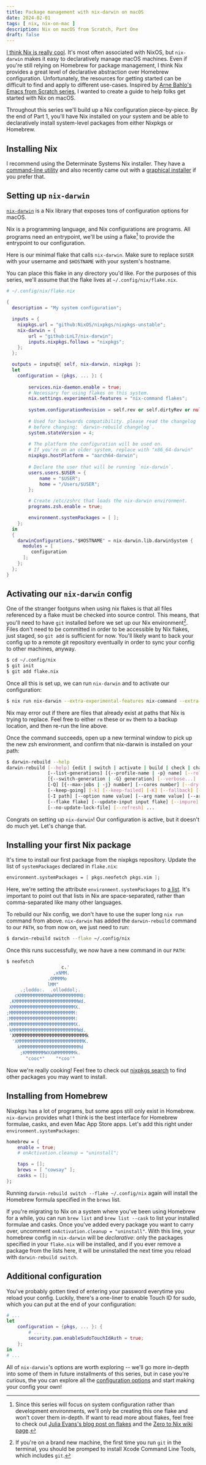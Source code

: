 ```yaml
---
title: Package management with nix-darwin on macOS
date: 2024-02-01
tags: [ nix, nix-on-mac ]
description: Nix on macOS from Scratch, Part One
draft: false
---
```


[I think Nix is really cool](https://davi.sh/blog/2023/12/what-i-like-about-nix/). It's most often
associated with NixOS, but `nix-darwin` makes it easy to declaratively manage macOS machines. Even
if you're still relying on Homebrew for package management, I think Nix provides a great level of
declarative abstraction over Homebrew configuration. Unfortunately, the resources for getting
started can be difficult to find and apply to different use-cases. Inspired by [Arne Bahlo's Emacs
from Scratch series](https://arne.me/articles/emacs-from-scratch-part-one-foundations), I wanted to
create a guide to help folks get started with Nix on macOS.

Throughout this series we'll build up a Nix configuration piece-by-piece. By the end of Part 1,
you'll have Nix installed on your system and be able to declaratively install system-level packages
from either Nixpkgs or Homebrew.

## Installing Nix
I recommend using the Determinate Systems Nix installer. They have a [command-line
utility](https://github.com/DeterminateSystems/nix-installer) and also recently came out with a
[graphical installer](https://determinate.systems/posts/graphical-nix-installer) if you prefer that.

## Setting up `nix-darwin`
[`nix-darwin`](https://github.com/LnL7/nix-darwin) is a Nix library that exposes tons of
configuration options for macOS. 

Nix is a programming language, and Nix configurations are programs.  All programs need an
entrypoint, we'll be using a flake[^1] to provide the entrypoint to our configuration.

[^1]: Since this series will focus on system configuration rather than development environments,
    we'll only be creating this one flake and won't cover them in-depth. If want to read more about
    flakes, feel free to check out [Julia Evans's blog post on
    flakes](https://jvns.ca/blog/2023/11/11/notes-on-nix-flakes/) and the [Zero to Nix wiki
    page](https://zero-to-nix.com/concepts/flakes).
    

Here is our minimal flake that calls `nix-darwin`. Make sure to replace `$USER` with your username
and `$HOSTNAME` with your system's hostname.

You can place this flake in any directory you'd like. For the purposes of this series, we'll assume
that the flake lives at `~/.config/nix/flake.nix`.

```nix
# ~/.config/nix/flake.nix

{
  description = "My system configuration";

  inputs = {
    nixpkgs.url = "github:NixOS/nixpkgs/nixpkgs-unstable";
    nix-darwin = {
        url = "github:LnL7/nix-darwin";
        inputs.nixpkgs.follows = "nixpkgs";
    };
  };

  outputs = inputs@{ self, nix-darwin, nixpkgs }:
  let
    configuration = {pkgs, ... }: {
        
        services.nix-daemon.enable = true;
        # Necessary for using flakes on this system.
        nix.settings.experimental-features = "nix-command flakes";
        
        system.configurationRevision = self.rev or self.dirtyRev or null;
        
        # Used for backwards compatibility. please read the changelog 
        # before changing: `darwin-rebuild changelog`.
        system.stateVersion = 4;
        
        # The platform the configuration will be used on.
        # If you're on an older system, replace with "x86_64-darwin"
        nixpkgs.hostPlatform = "aarch64-darwin"; 
        
        # Declare the user that will be running `nix-darwin`.
        users.users.$USER = {
            name = "$USER";
            home = "/Users/$USER";
        };

        # Create /etc/zshrc that loads the nix-darwin environment. 
        programs.zsh.enable = true;

        environment.systemPackages = [ ];
    };
  in
  {
    darwinConfigurations."$HOSTNAME" = nix-darwin.lib.darwinSystem {
      modules = [ 
         configuration
      ];
    };
  };
}
```

## Activating our `nix-darwin` config
One of the stranger footguns when using nix flakes is that all files referenced by a flake must be
checked into source control. This means, that you'll need to have `git` installed before we set up
our Nix environment[^2]. Files don't need to be committed in order to be accessible by Nix flakes,
just staged, so `git add` is sufficient for now. You'll likely want to back your config up to a remote git repository eventually in order to sync your config to other machines, anyway.

[^2]: If you're on a brand new machine, the first time you run `git` in the terminal, you should be
    promped to install Xcode Command Line Tools, which includes `git`.

```bash
$ cd ~/.config/nix
$ git init
$ git add flake.nix
```

Once all this is set up, we can run `nix-darwin` and to activate our configuration:

```bash
$ nix run nix-darwin --extra-experimental-features nix-command --extra-experimental-features flakes -- switch --flake ~/.config/nix
```

Nix may error out if there are files that already exist at paths that Nix is trying to replace. Feel
free to either `rm` these or `mv` them to a backup location, and then re-run the line above.

Once the command succeeds, open up a new terminal window to pick up the new zsh environment, and
confirm that nix-darwin is installed on your path:

```bash
$ darwin-rebuild --help
darwin-rebuild [--help] {edit | switch | activate | build | check | changelog}
               [--list-generations] [{--profile-name | -p} name] [--rollback]
               [{--switch-generation | -G} generation] [--verbose...] [-v...]
               [-Q] [{--max-jobs | -j} number] [--cores number] [--dry-run]
               [--keep-going] [-k] [--keep-failed] [-K] [--fallback] [--show-trace]
               [-I path] [--option name value] [--arg name value] [--argstr name value]
               [--flake flake] [--update-input input flake] [--impure] [--recreate-lock-file]
               [--no-update-lock-file] [--refresh] ...
```

Congrats on setting up `nix-darwin`! Our configuration is active, but it doesn't do much yet. Let's
change that.

## Installing your first Nix package
It's time to install our first package from the nixpkgs repository. Update the list of 
`systemPackages` declared in `flake.nix`:

```nix
environment.systemPackages = [ pkgs.neofetch pkgs.vim ];
```

Here, we're setting the attribute `environment.systemPackages` to [a
list](https://nixos.org/manual/nix/stable/language/values#list). It's important to point out that
lists in Nix are space-separated, rather than comma-separated like many other languages.

To rebuild our Nix config, we don't have to use the super long `nix run` command from above. 
`nix-darwin` has added the `darwin-rebuild` command to our `PATH`, so from now on, we just need
to run:

```bash
$ darwin-rebuild switch --flake ~/.config/nix
```

Once this runs successfully, we now have a new command in our `PATH`:

```bash
$ neofetch
                    c.'
                 ,xNMM.
               .OMMMMo
               lMM"
     .;loddo:.  .olloddol;.
   cKMMMMMMMMMMNWMMMMMMMMMM0:
 .KMMMMMMMMMMMMMMMMMMMMMMMWd.
 XMMMMMMMMMMMMMMMMMMMMMMMX.
;MMMMMMMMMMMMMMMMMMMMMMMM:
:MMMMMMMMMMMMMMMMMMMMMMMM:
.MMMMMMMMMMMMMMMMMMMMMMMMX.
 kMMMMMMMMMMMMMMMMMMMMMMMMWd.
 'XMMMMMMMMMMMMMMMMMMMMMMMMMMk
  'XMMMMMMMMMMMMMMMMMMMMMMMMK.
    kMMMMMMMMMMMMMMMMMMMMMMd
     ;KMMMMMMMWXXWMMMMMMMk.
       "cooc*"    "*coo'"
```

Now we're really cooking! Feel free to check out [nixpkgs search](https://search.nixos.org/packages)
to find other packages you may want to install.

## Installing from Homebrew
Nixpkgs has a lot of programs, but some apps still only exist in Homebrew. `nix-darwin` provides
what I think is the best interface for Homebrew formulae, casks, and even Mac App Store apps. Let's
add this right under `environment.systemPackages`:

```nix
homebrew = {
    enable = true;
    # onActivation.cleanup = "uninstall";

    taps = [];
    brews = [ "cowsay" ];
    casks = [];
};
```

Running `darwin-rebuild switch --flake ~/.config/nix` again will install the Homebrew formula
specified in the `brews` list.

If you're migrating to Nix on a system where you've been using Homebrew for a while, you can run
`brew list` and `brew list --cask` to list your installed formulae and casks. Once you've added
every package you want to carry over, uncomment `onActivation.cleanup = "uninstall"`. With this
line, your homebrew config in `nix-darwin` will be *declarative*: only the packages specified in
your `flake.nix` will be installed, and if you ever remove a package from the lists here, it will be
uninstalled the next time you reload with `darwin-rebuild switch`.

## Additional configuration
You've probably gotten tired of entering your password everytime you reload your config. Luckily, there's a one-liner to enable Touch ID for sudo, which you can put at the end of your configuration:
```nix
# ...
let
    configuration = {pkgs, ... }: {
        # ...
        security.pam.enableSudoTouchIdAuth = true;
    }; 
in
# ...
```

All of `nix-darwin`'s options are worth exploring -- we'll go more in-depth into some of them in
future installments of this series, but in case you're curious, the you can explore all the
[configuration options](https://daiderd.com/nix-darwin/manual/index.html) and start making your
config your own!



